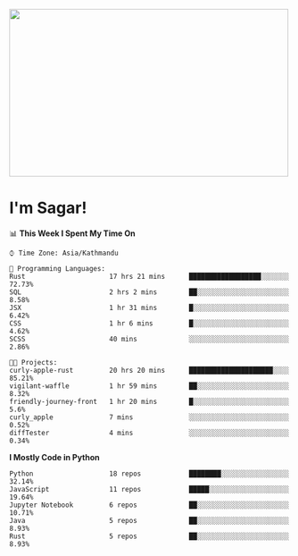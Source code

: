 
<img src="https://media.giphy.com/media/3ornk57KwDXf81rjWM/giphy.gif" width="500" height="300" frameBorder="0" class="giphy-embed" allowFullScreen></img>

#   I'm Sagar!

<!--START_SECTION:waka-->
📊 **This Week I Spent My Time On** 

```text
⌚︎ Time Zone: Asia/Kathmandu

💬 Programming Languages: 
Rust                     17 hrs 21 mins      ██████████████████░░░░░░░   72.73% 
SQL                      2 hrs 2 mins        ██░░░░░░░░░░░░░░░░░░░░░░░   8.58% 
JSX                      1 hr 31 mins        █░░░░░░░░░░░░░░░░░░░░░░░░   6.42% 
CSS                      1 hr 6 mins         █░░░░░░░░░░░░░░░░░░░░░░░░   4.62% 
SCSS                     40 mins             ░░░░░░░░░░░░░░░░░░░░░░░░░   2.86%

🐱‍💻 Projects: 
curly-apple-rust         20 hrs 20 mins      █████████████████████░░░░   85.21% 
vigilant-waffle          1 hr 59 mins        ██░░░░░░░░░░░░░░░░░░░░░░░   8.32% 
friendly-journey-front   1 hr 20 mins        █░░░░░░░░░░░░░░░░░░░░░░░░   5.6% 
curly_apple              7 mins              ░░░░░░░░░░░░░░░░░░░░░░░░░   0.52% 
diffTester               4 mins              ░░░░░░░░░░░░░░░░░░░░░░░░░   0.34%

```

**I Mostly Code in Python** 

```text
Python                   18 repos            ████████░░░░░░░░░░░░░░░░░   32.14% 
JavaScript               11 repos            █████░░░░░░░░░░░░░░░░░░░░   19.64% 
Jupyter Notebook         6 repos             ██░░░░░░░░░░░░░░░░░░░░░░░   10.71% 
Java                     5 repos             ██░░░░░░░░░░░░░░░░░░░░░░░   8.93% 
Rust                     5 repos             ██░░░░░░░░░░░░░░░░░░░░░░░   8.93%

```



<!--END_SECTION:waka-->
